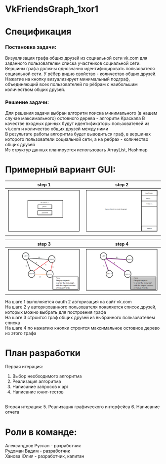 # VkFriendsGraph_1xor1
# Спецификация
### Постановка задачи:
Визуализация графа общих друзей из социальной сети vk.com для заданного пользователем списка участников социальной сети. Вершины графа должны однозначно идентифицировать пользователя социальной сети. У рёбер видно свойство - количество общих друзей. Нажатие на кнопку визуализирует минимальный подграф, объединяющий всех пользователей по рёбрам с наибольшим количеством общих друзей.

### Решение задачи:
Для решения задачи выбран алгоритм поиска минимального (в нашем случае максимального) остовного дерева - алгоритм Краскала
В качестве входных данных будут идентификаторы пользователей из vk.com и количество общих друзей между ними
<br />
В результате работы алгоритма будет выводиться граф, в вершинах которого пользователи социальной сети, а на ребрах - количество общих друзей
<br />
Из структур данных планируется использовать ArrayList, Hashmap

# Примерный вариант GUI:

| step 1      | step 2      | 
|------------|-------------| 
| ![](images/1.png) | ![](images/2.png)  |

| step 3      | step 4      | 
|------------|-------------| 
| ![](images/3.png) | ![](images/4.png)  |

На шаге 1 выполняется oauth 2 авторизация на сайт vk.com
<br />
На шаге 2 у авторизованного пользователя появляется список друзей, которых можно выбрать для построения графа
<br />
На шаге 3 строится граф общих друзей из выбранного пользователем списка
<br />
На шаге 4 по нажатию кнопки строится максимальное остовное дерево из этого графа

# План разработки
Первая итерация: 
1. Выбор необходимого алгоритма
2. Реализация алгоритма
3. Написание запросов к api
4. Написание юнит-тестов 
<br />
Вторая итерация: 
5. Реализация графического интерфейса
6. Написание отчета

# Роли в команде:
Александров Руслан - разработчик
<br />
Рудоман Вадим - разработчик
<br />
Ханова Юлия - разработчик, капитан
